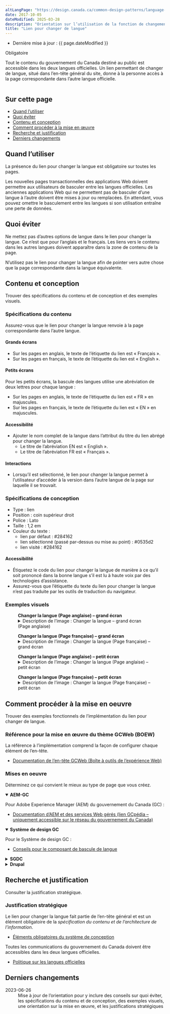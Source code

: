 ```yaml
---
altLangPage: "https://design.canada.ca/common-design-patterns/language-toggle.html"
date: 2017-10-05
dateModified: 2025-03-28
description: "Orientation sur l’utilisation de la fonction de changement de langue sur le site Canada.ca Le contenu du gouvernement du Canada est offert dans les deux langues officielles. Un lien permettant de changer de langue, situé dans l’en-tête général du site, donne à la personne accès à la page correspondante dans l’autre langue officielle."
title: "Lien pour changer de langue"
---
```

<div class="row">
  <div class="col-md-12 pull-left">
    <ul class="list-inline small mrgn-bttm-sm" id="list-inline-desktop-only">
      <li class="mrgn-rght-lg">Dernière mise à jour&nbsp;: {{ page.dateModified }}</li>
    </ul>
  </div>
</div>
<p><span class="label label-danger">Obligatoire</span></p>
<p>Tout le contenu du gouvernement du Canada destiné au public est accessible dans les deux langues officielles. Un lien permettant de changer de langue, situé dans l’en-tête général du site, donne à la personne accès à la page correspondante dans l’autre langue officielle.</p>
<div class="pattern-demo mrgn-tp-lg">
  <figure class="mrgn-bttm-sm"><img src="../images/01-lang-toggle-fr.png" class="img-responsive" alt=""></figure>
</div>
<section>
  <h2>Sur cette page</h2>
  <ul>
    <li><a href="#quand">Quand l’utiliser</a></li>
    <li><a href="#eviter">Quoi éviter</a></li>
    <li><a href="#contenu">Contenu et conception</a></li>
    <li><a href="#implementation">Comment procéder à la mise en œuvre</a></li>
    <li><a href="#recherche">Recherche et justification</a></li>
    <li><a href="#changements">Derniers changements</a></li>
  </ul>
</section>

<h2 id="quand">Quand l’utiliser</h2>
<p>La présence du lien pour changer la langue est obligatoire sur toutes les pages.</p>
<p>Les nouvelles pages transactionnelles des applications Web doivent permettre aux utilisateurs de basculer entre les langues officielles. Les anciennes applications Web qui ne permettent pas de basculer d’une langue à l’autre doivent être mises à jour ou remplacées. En attendant, vous pouvez omettre le basculement entre les langues si son utilisation entraîne une perte de données.</p>

<h2 id="eviter">Quoi éviter</h2>
<p>Ne mettez pas d’autres options de langue dans le lien pour changer la langue. Ce n’est que pour l’anglais et le français. Les liens vers le contenu dans les autres langues doivent apparaître dans la zone de contenu de la page.</p>
<p>N’utilisez pas le lien pour changer la langue afin de pointer vers autre chose que la page correspondante dans la langue équivalente.</p>

<h2 id="contenu">Contenu et conception</h2>
<p>Trouver des spécifications du contenu et de conception et des exemples visuels.</p>

<h3>Spécifications du contenu</h3>
<p>Assurez-vous que le lien pour changer la langue renvoie à la page correspondante dans l’autre langue.</p>

<h4>Grands écrans</h4>
<ul>
  <li>Sur les pages en anglais, le texte de l’étiquette du lien est &laquo;&nbsp;Français&nbsp;&raquo;.</li>
  <li>Sur les pages en français, le texte de l’étiquette du lien est &laquo;&nbsp;English&nbsp;&raquo;.</li>
</ul>
<h4>Petits écrans</h4>
<p>Pour les petits écrans, la bascule des langues utilise une abréviation de deux lettres pour chaque langue&nbsp;:</p>
<ul>
  <li>Sur les pages en anglais, le texte de l’étiquette du lien est &laquo;&nbsp;FR&nbsp;&raquo; en majuscules.</li>
  <li>Sur les pages en français, le texte de l’étiquette du lien est &laquo;&nbsp;EN&nbsp;&raquo; en majuscules.</li>
</ul>
<h4>Accessibilité</h4>
<ul>
  <li>Ajouter le nom complet de la langue dans l’attribut du titre du lien abrégé pour changer la langue.
    <ul>
      <li>Le titre de l’abréviation EN est &laquo;&nbsp;English&nbsp;&raquo;.</li>
      <li>Le titre de l’abréviation FR est &laquo;&nbsp;Français&nbsp;&raquo;.</li>
    </ul>
  </li>
</ul>
<h4>Interactions</h4>
<ul>
  <li>Lorsqu’il est sélectionné, le lien pour changer la langue permet à l’utilisateur d’accéder à la version dans l’autre langue de la page sur laquelle il se trouvait.</li>
</ul>
<h3>Spécifications de conception</h3>
<ul>
  <li>Type&nbsp;: lien</li>
  <li>Position&nbsp;: coin supérieur droit</li>
  <li>Police&nbsp;: Lato</li>
  <li>Taille&nbsp;: 1,2 em</li>
  <li>Couleur du texte&nbsp;:
    <ul>
      <li>lien par défaut&nbsp;: #284162</li>
      <li>lien sélectionné (passé par-dessus ou mise au point)&nbsp;: #0535d2</li>
      <li>lien visité&nbsp;: #284162</li>
    </ul>
  </li>
</ul>
<h4>Accessibilité</h4>
<ul>
  <li>Étiquetez le code du lien pour changer la langue de manière à ce qu’il soit prononcé dans la bonne langue s’il est lu à haute voix par des technologies d’assistance.</li>
  <li>Assurez-vous que l’étiquette du texte du lien pour changer la langue n’est pas traduite par les outils de traduction du navigateur.</li>
</ul>
<h3>Exemples visuels</h3>
<div class="pattern-demo mrgn-tp-lg">
  <figure>
    <figcaption><b>Changer la langue (Page anglaise) – grand écran</b></figcaption>
    <img src="../images/01-lang-toggle-en.png" class="img-responsive" alt="">
    <details class="mrgn-tp-md">
      <summary class="wb-toggle small" data-toggle="{&quot;print&quot;:&quot;on&quot;}">Description de l’image&nbsp;:  Changer la langue – grand écran (Page anglaise)</summary>
      <p class="mrgn-tp-lg">En-tête standard d’une page Canada.ca en anglais avec mise en surbrillance du mot lié Français dans le coin supérieur droit.</p>
    </details>
  </figure>
</div>
<div class="pattern-demo mrgn-tp-lg">
  <figure>
    <figcaption><b>Changer la langue (Page française) – grand écran </b></figcaption>
    <img src="../images/01-lang-toggle-fr.png" class="img-responsive" alt="">
    <details class="mrgn-tp-md">
      <summary class="wb-toggle small" data-toggle="{&quot;print&quot;:&quot;on&quot;}">Description de l’image&nbsp;: Changer la langue (Page française) – grand écran</summary>
      <p class="mrgn-tp-lg">En-tête standard d’une page Canada.ca en français avec mise en surbrillance du mot lié English dans le coin supérieur droit.</p>
    </details>
  </figure>
</div>
<div class="pattern-demo mrgn-tp-lg">
  <figure>
    <figcaption><b>Changer la langue (Page anglaise) – petit écran</b></figcaption>
    <img src="../images/01-lang-toggle-sm-en.png" class="img-responsive" alt="">
    <details class="mrgn-tp-md">
      <summary class="wb-toggle small" data-toggle="{&quot;print&quot;:&quot;on&quot;}">Description de l’image&nbsp;: Changer la langue (Page anglaise) – petit écran</summary>
      <p class="mrgn-tp-lg">En-tête standard d’une page Canada.ca en anglais avec mise en surbrillance de l’abréviation liée FR dans le coin supérieur droit.</p>
    </details>
  </figure>
</div>
<div class="pattern-demo mrgn-tp-lg">
  <figure>
    <figcaption><b>Changer la langue (Page française) – petit écran</b></figcaption>
    <img src="../images/01-lang-toggle-sm-fr.png" class="img-responsive" alt="">
    <details class="mrgn-tp-md">
      <summary class="wb-toggle small" data-toggle="{&quot;print&quot;:&quot;on&quot;}">Description de l’image&nbsp;: Changer la langue (Page française) – petit écran</summary>
      <p class="mrgn-tp-lg">En-tête standard d’une page Canada.ca en français avec mise en surbrillance de l’abréviation liée EN dans le coin supérieur droit.</p>
    </details>
  </figure>
</div>
<h2 id="implementation">Comment procéder à la mise en oeuvre</h2>
<p>Trouver des exemples fonctionnels de l’implémentation du lien pour changer de langue.</p>
<h3>Référence pour la mise en œuvre du thème GCWeb (BOEW)</h3>
<p>La référence à l’implémentation comprend la façon de configurer chaque élément de l’en-tête.</p>
<ul>
  <li><a href="https://wet-boew.github.io/GCWeb/sites/header/header-docs-fr.html">Documentation de l’en-tête GCWeb (Boîte à outils de l’expérience Web)</a></li>
</ul>
<h3>Mises en oeuvre</h3>
<p>Déterminez ce qui convient le mieux au type de page que vous créez.</p>
<div class="row">
  <div class="col-md-8">
    <div class="wb-tabs mrgn-tp-lg">
      <div class="tabpanels">
        <details id="004" open="open">
          <summary><strong>AEM-GC</strong></summary>
          <p class="mrgn-tp-lg">Pour Adobe Experience Manager (AEM) du gouvernement du Canada (GC)&nbsp;:</p>
          <ul>
            <li><a href="https://www.gcpedia.gc.ca/wiki/Documentation_d%27AEM_sp%C3%A9cifique_au_GC_6.5">Documentation d’AEM et des services Web gérés (lien GCpédia – uniquement accessible sur le réseau du gouvernement du Canada)</a></li>
          </ul>
        </details>
        <details id="0041" open="open">
          <summary><strong>Système de design GC</strong></summary>
          <p class="mrgn-tp-lg">Pour le Système de design GC&nbsp;:</p>
          <ul>
            <li><a href="https://systeme-design.alpha.canada.ca/fr/composants/bascule-de-langue/">Conseils pour le composant de bascule de langue</a></li>
          </ul>
        </details>
        <details id="005">
          <summary><strong>SGDC</strong></summary>
          <p class="mrgn-tp-lg">Pour la Solution de gabarits à déploiement centralisé (SGDC)&nbsp;:</p>
          <ul>
            <li><a href="https://cenw-wscoe.github.io/sgdc-cdts/docs/index-fr.html">Documentation de la SGDC</a></li>
          </ul>
        </details>
        <details id="006">
          <summary><strong>Drupal</strong></summary>
          <p class="mrgn-tp-lg">Pour Drupal&nbsp;:</p>
          <ul>
            <li><a href="https://drupalwxt.github.io/">Documentation de Drupal WxT (en anglais seulement)</a></li>
            <li><a href="https://www.drupal.org/project/gcds">Drupal : Système de design GC (en anglais seulement)</a></li>
          </ul>
        </details>
      </div>
    </div>
  </div>
</div>
<h2 id="recherche">Recherche et justification</h2>
<p>Consulter la justification stratégique.</p>
<h3>Justification stratégique</h3>
<p>Le lien pour changer la langue fait partie de l’en-tête général et est un élément obligatoire de la <cite>spécification du contenu et de l’architecture de l’information</cite>.</p>
<ul>
  <li><a href="https://conception.canada.ca/specifications/elements-obligatoires.html">Éléments obligatoires du système de conception</a></li>
</ul>
<p>Toutes les communications du gouvernement du Canada doivent être accessibles dans les deux langues officielles.</p>
<ul>
  <li><a href="https://www.tbs-sct.canada.ca/pol/doc-fra.aspx?id=26160">Politique sur les langues officielles</a></li>
</ul>
<h2 id="changements">Derniers changements</h2>
<dl class="dl-horizontal">
  <dt>
    <time datetime="2023-06-26" class="link-muted">2023-06-26</time>
  </dt>
  <dd>Mise à jour de l’orientation pour y inclure des conseils sur quoi éviter, les spécifications du contenu et de conception, des exemples visuels, une orientation sur la mise en œuvre, et les justifications stratégiques</dd>
</dl>
